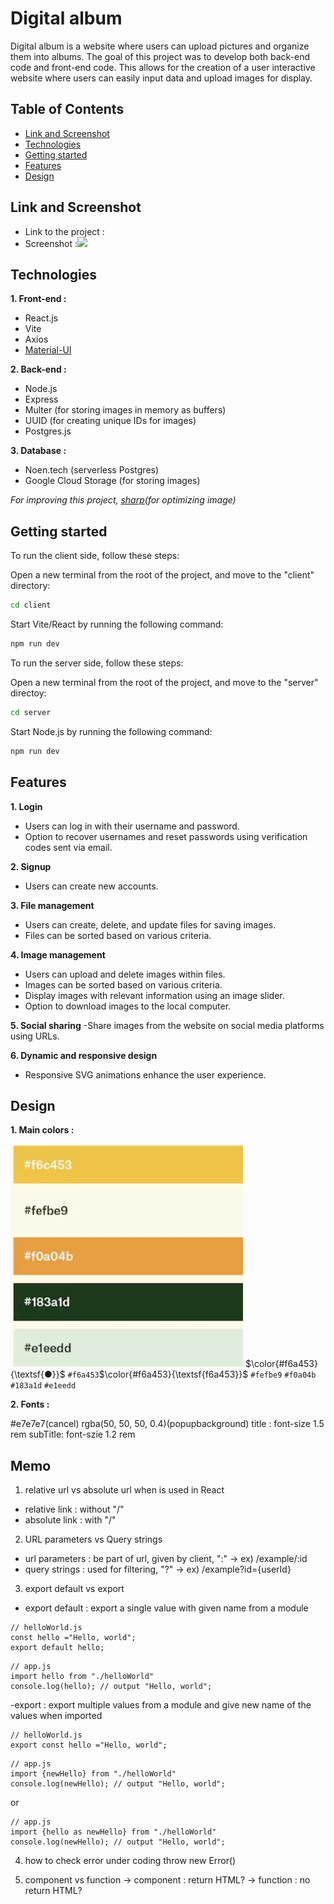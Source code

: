 # Digital album

Digital album is a website where users can upload pictures and organize them into albums. The goal of this project was to develop both back-end code and front-end code. This allows for the creation of a user interactive website where users can easily input data and upload images for display.

## Table of Contents

- [Link and Screenshot](#link-and-screenshot)
- [Technologies](#technologies)
- [Getting started](#getting-started)
- [Features](#features)
- [Design](#design)

## Link and Screenshot

- Link to the project :
- Screenshot :![](digital_album.gif)

## Technologies

**1. Front-end :**

- React.js
- Vite
- Axios
- [Material-UI](https://mui.com/)

**2. Back-end :**

- Node.js
- Express
- Multer (for storing images in memory as buffers)
- UUID (for creating unique IDs for images)
- Postgres.js

**3. Database :**

- Noen.tech (serverless Postgres)
- Google Cloud Storage (for storing images)

_For improving this project,
[sharp](https://sharp.pixelplumbing.com/)(for optimizing image)_

## Getting started

To run the client side, follow these steps:

Open a new terminal from the root of the project, and move to the "client" directory:

```bash
cd client
```

Start Vite/React by running the following command:

```bash
npm run dev
```

To run the server side, follow these steps:

Open a new terminal from the root of the project, and move to the "server" directoy:

```bash
cd server
```

Start Node.js by running the following command:

```bash
npm run dev
```

## Features

**1. Login**

- Users can log in with their username and password.
- Option to recover usernames and reset passwords using verification codes sent via email.

**2. Signup**

- Users can create new accounts.

**3. File management**

- Users can create, delete, and update files for saving images.
- Files can be sorted based on various criteria.

**4. Image management**

- Users can upload and delete images within files.
- Images can be sorted based on various criteria.
- Display images with relevant information using an image slider.
- Option to download images to the local computer.

**5. Social sharing**
-Share images from the website on social media platforms using URLs.

**6. Dynamic and responsive design**

- Responsive SVG animations enhance the user experience.

## Design

**1. Main colors :**

![color pallete](colorPallete.jpg)
$\color{#f6a453}{\textsf{●}}$
`#f6a453`$\color{#f6a453}{\textsf{f6a453}}$
`#fefbe9`
`#f0a04b`
`#183a1d`
`#e1eedd`

**2. Fonts :**

#e7e7e7(cancel) rgba(50, 50, 50, 0.4)(popupbackground)
title : font-size 1.5 rem
subTitle: font-szie 1.2 rem

## Memo

1. relative url vs absolute url when <Link> is used in React

- relative link : without "/"
- absolute link : with "/"

2. URL parameters vs Query strings

- url parameters : be part of url, given by client, ":" -> ex) /example/:id
- query strings : used for filtering, "?" -> ex) /example?id={userId}

3. export default vs export

- export default : export a single value with given name from a module

```react
// helloWorld.js
const hello ="Hello, world";
export default hello;
```

```react
// app.js
import hello from "./helloWorld"
console.log(hello); // output "Hello, world";
```

-export : export multiple values from a module and give new name of the values when imported

```react
// helloWorld.js
export const hello ="Hello, world";
```

```react
// app.js
import {newHello} from "./helloWorld"
console.log(newHello); // output "Hello, world";
```

or

```react
// app.js
import {hello as newHello} from "./helloWorld"
console.log(newHello); // output "Hello, world";
```

4. how to check error under coding
   throw new Error()

5. component vs function
   -> component : return HTML?
   -> function : no return HTML?
